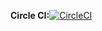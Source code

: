 <b>Circle CI:</b>[![CircleCI](https://circleci.com/gh/MaxDMT16/CQRS-Server.svg?style=svg)](https://circleci.com/gh/MaxDMT16/CQRS-Server)